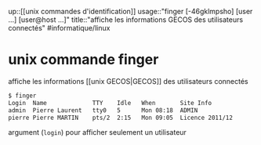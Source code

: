 up::[[unix commandes d'identification]]
usage::"finger [-46gklmpsho] [user ...] [user@host ...]"
title::"affiche les informations GECOS des utilisateurs connectés"
#informatique/linux 
# unix commande finger
affiche les informations [[unix GECOS|GECOS]] des utilisateurs connectés
```bash
$ finger
Login  Name             TTY    Idle   When       Site Info
admin  Pierre Laurent   tty0   5      Mon 08:18  ADMIN
pierre Pierre MARTIN    pts/2  2:15   Mon 09:05  Licence 2011/12
```

argument (`login`) pour afficher seulement un utilisateur